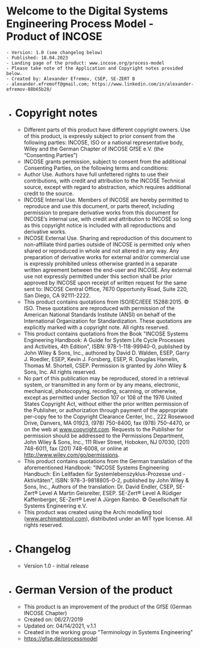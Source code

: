 # Welcome to the Digital Systems Engineering Process Model - Product of INCOSE
	- Version: 1.0 (see changelog below)
	- Published: 18.04.2023
	- Landing page of the product: www.incose.org/process-model
	- Please take note of the Application and Copyright notes provided below.
	- Created by: Alexander Efremov, CSEP, SE-ZERT B
	- alexander.efremoff@gmail.com; https://www.linkedin.com/in/alexander-efremov-88b65b28/
- # Copyright notes
	- Different parts of this product have different copyright owners. Use of this product, is expressly subject to prior consent from the following parties: INCOSE, ISO or a national representative body, Wiley and the German Chapter of INCOSE GfSE e.V. (the “Consenting Parties”)
	- INCOSE grants permission, subject to consent from the additional Consenting Parties, on the following terms and conditions:
	- Author Use. Authors have full unfettered rights to use their contributions, with credit and attribution to the INCOSE Technical source, except with regard to abstraction, which requires additional credit to the source.
	- INCOSE Internal Use. Members of INCOSE are hereby permitted to reproduce and use this document, or parts thereof, including permission to prepare derivative works from this document for INCOSE’s internal use, with credit and attribution to INCOSE so long as this copyright notice is included with all reproductions and derivative works.
	- INCOSE External Use. Sharing and reproduction of this document to non-affiliate third parties outside of INCOSE is permitted only when shared or reproduced in whole and not altered in any way. Any preparation of derivative works for external and/or commercial use is expressly prohibited unless otherwise granted in a separate written agreement between the end-user and INCOSE. Any external use not expressly permitted under this section shall be prior approved by INCOSE upon receipt of written request for the same sent to: INCOSE Central Office, 7670 Opportunity Road, Suite 220, San Diego, CA 92111-2222.
	- This product contains quotations from ISO/IEC/IEEE 15288:2015. © ISO. These quotations are reproduced with permission of the American National Standards Institute (ANSI) on behalf of the International Organization for Standardization. These quotations are explicitly marked with a copyright note. All rights reserved.
	- This product contains quotations from the Book "INCOSE Systems Engineering Handbook: A Guide for System Life Cycle Processes and Activities, 4th Edition", ISBN: 978-1-118-99940-0, published by  John Wiley & Sons, Inc., authored by David D. Walden, ESEP, Garry J. Roedler, ESEP, Kevin J. Forsberg, ESEP, R. Douglas Hamelin, Thomas M. Shortell, CSEP. Permission is granted by John Wiley & Sons, Inc. All rights reserved.
	- No part of this publication may be reproduced, stored in a retrieval system, or transmitted in any form or by any means, electronic, mechanical, photocopying, recording, scanning, or otherwise, except as permitted under Section 107 or 108 of the 1976 United States Copyright Act, without either the prior written permission of the Publisher, or authorization through payment of the appropriate per-copy fee to the Copyright Clearance Center, Inc., 222 Rosewood Drive, Danvers, MA 01923, (978) 750-8400, fax (978) 750-4470, or on the web at www.copyright.com. Requests to the Publisher for permission should be addressed to the Permissions Department, John Wiley & Sons, Inc., 111 River Street, Hoboken, NJ 07030, (201) 748-6011, fax (201) 748-6008, or online at http://www.wiley.com/go/permissions.
	- This product contains quotations from the German translation of the aforementioned Handbook: "INCOSE Systems Engineering Handbuch: Ein Leitfaden für Systemlebenszyklus-Prozesse und -Aktivitäten", ISBN: 978-3-9818805-0-2, published by John Wiley & Sons, Inc., Authors of the translation: Dr. David Endler, CSEP, SE-Zert® Level A Martin Geisreiter, ESEP. SE-Zert® Level A Rüdiger Kaffenberger, SE-Zert® Level A Jürgen Rambo. © Gesellschaft für Systems Engineering e.V.
	- This product was created using the Archi modelling tool (www.archimatetool.com), distributed under an MIT type license. All rights reserved.
- # Changelog
	- Version 1.0 - initial release
- # German Version of the product
	- This product is an improvement of the product of the GfSE (German INCOSE Chapter)
	- Created on: 06/27/2019
	- Updated on: 04/14/2021, v.1.1
	- Created in the working group "Terminology in Systems Engineering"
	- https://gfse.de/processmodel